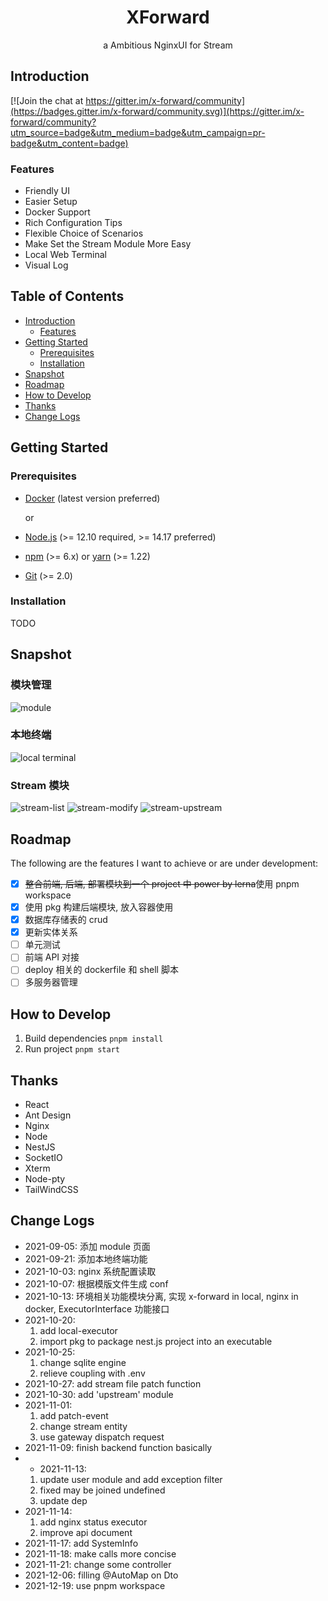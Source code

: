<div align="center">
  <h1>XForward</h1>
  <p align="center">a Ambitious NginxUI for Stream</p>
</div>

## Introduction

[![Join the chat at https://gitter.im/x-forward/community](https://badges.gitter.im/x-forward/community.svg)](https://gitter.im/x-forward/community?utm_source=badge&utm_medium=badge&utm_campaign=pr-badge&utm_content=badge)

### Features

-   Friendly UI
-   Easier Setup
-   Docker Support
-   Rich Configuration Tips
-   Flexible Choice of Scenarios
-   Make Set the Stream Module More Easy
-   Local Web Terminal
-   Visual Log

## Table of Contents

- [Introduction](#introduction)
    -   [Features](#features)
- [Getting Started](#getting-started)
    -   [Prerequisites](#prerequisites)
    -   [Installation](#installation)
- [Snapshot](#snapshot)
- [Roadmap](#roadmap)
- [How to Develop](#how-to-develop)
- [Thanks](#thanks)
- [Change Logs](#change-logs)

## Getting Started

### Prerequisites

-   [Docker](https://docs.docker.com/engine/install/) (latest version preferred)

    or

-   [Node.js](https://nodejs.org) (>= 12.10 required, >= 14.17 preferred)
-   [npm](https://www.npmjs.com) (>= 6.x) or [yarn](https://yarnpkg.com) (>= 1.22)
-   [Git](https://git-scm.com) (>= 2.0)

### Installation
TODO

## Snapshot

### 模块管理

![module](https://github.com/ZingerLittleBee/x-forward-frontend/blob/master/snapshot/module.png?raw=true)

### 本地终端

![local terminal](https://github.com/ZingerLittleBee/x-forward-frontend/blob/master/snapshot/terminal.png?raw=true)

### Stream 模块

![stream-list](https://github.com/ZingerLittleBee/x-forward-frontend/blob/master/snapshot/stream.png?raw=true)
![stream-modify](https://github.com/ZingerLittleBee/x-forward-frontend/blob/master/snapshot/modify-stream.png?raw=true)
![stream-upstream](https://github.com/ZingerLittleBee/x-forward-frontend/blob/master/snapshot/modify-upstream.png?raw=true)

## Roadmap

The following are the features I want to achieve or are under development:

-   [x] ~~整合前端, 后端, 部署模块到一个 project 中 power by lerna~~使用 pnpm workspace
-   [x] 使用 pkg 构建后端模块, 放入容器使用
-   [x] 数据库存储表的 crud
-   [x] 更新实体关系
-   [ ] 单元测试
-   [ ] 前端 API 对接
-   [ ] deploy 相关的 dockerfile 和 shell 脚本
-   [ ] 多服务器管理

## How to Develop
1. Build dependencies
`pnpm install`
2. Run project
`pnpm start`

## Thanks

-   React
-   Ant Design
-   Nginx
-   Node
-   NestJS
-   SocketIO
-   Xterm
-   Node-pty
-   TailWindCSS

## Change Logs

- 2021-09-05: 添加 module 页面
- 2021-09-21: 添加本地终端功能
- 2021-10-03: nginx 系统配置读取
- 2021-10-07: 根据模版文件生成 conf
- 2021-10-13: 环境相关功能模块分离, 实现 x-forward in local, nginx in docker, ExecutorInterface 功能接口
- 2021-10-20:
    1. add local-executor
    2. import pkg to package nest.js project into an executable
- 2021-10-25:
    1. change sqlite engine
    2. relieve coupling with .env
- 2021-10-27: add stream file patch function
- 2021-10-30: add 'upstream' module
- 2021-11-01:
    1. add patch-event
    2. change stream entity
    3. use gateway dispatch request
- 2021-11-09: finish backend function basically
- -   2021-11-13:
    1. update user module and add exception filter
    2. fixed may be joined undefined
    3. update dep
- 2021-11-14:
    1. add nginx status executor
    2. improve api document
- 2021-11-17: add SystemInfo
- 2021-11-18: make calls more concise
- 2021-11-21: change some controller
- 2021-12-06: filling @AutoMap on Dto
- 2021-12-19: use pnpm workspace
